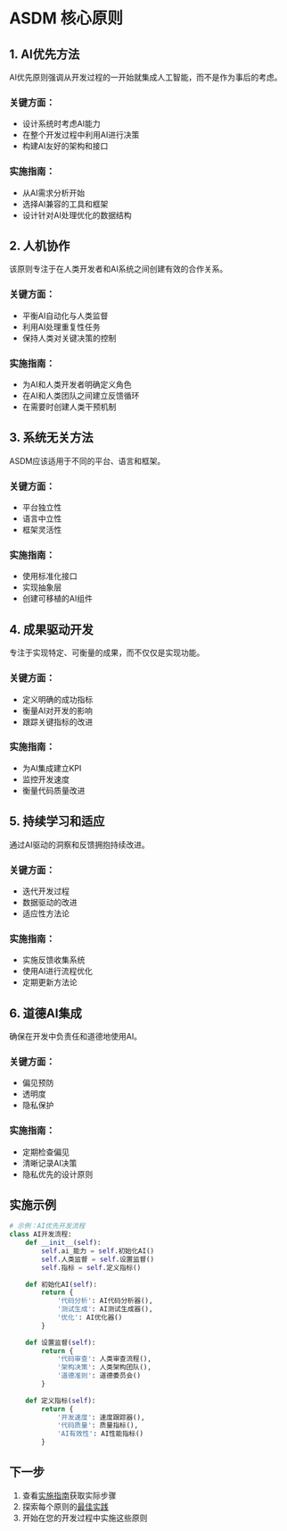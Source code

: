 # ASDM 核心原则

## 1. AI优先方法

AI优先原则强调从开发过程的一开始就集成人工智能，而不是作为事后的考虑。

### 关键方面：
- 设计系统时考虑AI能力
- 在整个开发过程中利用AI进行决策
- 构建AI友好的架构和接口

### 实施指南：
- 从AI需求分析开始
- 选择AI兼容的工具和框架
- 设计针对AI处理优化的数据结构

## 2. 人机协作

该原则专注于在人类开发者和AI系统之间创建有效的合作关系。

### 关键方面：
- 平衡AI自动化与人类监督
- 利用AI处理重复性任务
- 保持人类对关键决策的控制

### 实施指南：
- 为AI和人类开发者明确定义角色
- 在AI和人类团队之间建立反馈循环
- 在需要时创建人类干预机制

## 3. 系统无关方法

ASDM应该适用于不同的平台、语言和框架。

### 关键方面：
- 平台独立性
- 语言中立性
- 框架灵活性

### 实施指南：
- 使用标准化接口
- 实现抽象层
- 创建可移植的AI组件

## 4. 成果驱动开发

专注于实现特定、可衡量的成果，而不仅仅是实现功能。

### 关键方面：
- 定义明确的成功指标
- 衡量AI对开发的影响
- 跟踪关键指标的改进

### 实施指南：
- 为AI集成建立KPI
- 监控开发速度
- 衡量代码质量改进

## 5. 持续学习和适应

通过AI驱动的洞察和反馈拥抱持续改进。

### 关键方面：
- 迭代开发过程
- 数据驱动的改进
- 适应性方法论

### 实施指南：
- 实施反馈收集系统
- 使用AI进行流程优化
- 定期更新方法论

## 6. 道德AI集成

确保在开发中负责任和道德地使用AI。

### 关键方面：
- 偏见预防
- 透明度
- 隐私保护

### 实施指南：
- 定期检查偏见
- 清晰记录AI决策
- 隐私优先的设计原则

## 实施示例

```python
# 示例：AI优先开发流程
class AI开发流程:
    def __init__(self):
        self.ai_能力 = self.初始化AI()
        self.人类监督 = self.设置监督()
        self.指标 = self.定义指标()
    
    def 初始化AI(self):
        return {
            '代码分析': AI代码分析器(),
            '测试生成': AI测试生成器(),
            '优化': AI优化器()
        }
    
    def 设置监督(self):
        return {
            '代码审查': 人类审查流程(),
            '架构决策': 人类架构团队(),
            '道德准则': 道德委员会()
        }
    
    def 定义指标(self):
        return {
            '开发速度': 速度跟踪器(),
            '代码质量': 质量指标(),
            'AI有效性': AI性能指标()
        }
```

## 下一步

1. 查看[实施指南](implementation-guide.md)获取实际步骤
2. 探索每个原则的[最佳实践](best-practices.md)
3. 开始在您的开发过程中实施这些原则